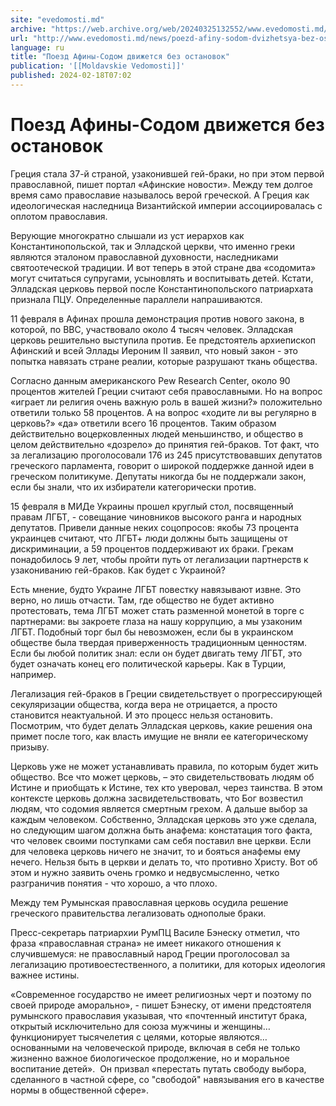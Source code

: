 ```yaml
---
site: "evedomosti.md"
archive: "https://web.archive.org/web/20240325132552/www.evedomosti.md/news/poezd-afiny-sodom-dvizhetsya-bez-ostanovok"
url: "http://www.evedomosti.md/news/poezd-afiny-sodom-dvizhetsya-bez-ostanovok"
language: ru
title: "Поезд Афины-Содом движется без остановок"
publication: '[[Moldavskie Vedomosti]]'
published: 2024-02-18T07:02
---
```


# Поезд Афины-Содом движется без остановок

Греция стала 37-й страной, узаконившей гей-браки, но при этом первой православной, пишет портал «Афинские новости». Между тем долгое время само православие называлось верой греческой. А Греция как идеологическая наследница Византийской империи ассоциировалась с оплотом православия.

Верующие многократно слышали из уст иерархов как Константинопольской, так и Элладской церкви, что именно греки являются эталоном православной духовности, наследниками святоотеческой традиции. И вот теперь в этой стране два «содомита» могут считаться супругами, усыновлять и воспитывать детей. Кстати, Элладская церковь первой после Константинопольского патриархата признала ПЦУ. Определенные параллели напрашиваются.

11 февраля в Афинах прошла демонстрация против нового закона, в которой, по ВВС, участвовало около 4 тысяч человек. Элладская церковь решительно выступила против. Ее предстоятель архиепископ Афинский и всей Эллады Иероним II заявил, что новый закон - это попытка навязать стране реалии, которые разрушают ткань общества.

Согласно данным американского Pew Research Center, около 90 процентов жителей Греции считают себя православными. Но на вопрос «играет ли религия очень важную роль в вашей жизни?» положительно ответили только 58 процентов. А на вопрос «ходите ли вы регулярно в церковь?» «да» ответили всего 16 процентов. Таким образом действительно воцерковленных людей меньшинство, и общество в целом действительно «дозрело» до принятия гей-браков. Тот факт, что за легализацию проголосовали 176 из 245 присутствовавших депутатов греческого парламента, говорит о широкой поддержке данной идеи в греческом политикуме. Депутаты никогда бы не поддержали закон, если бы знали, что их избиратели категорически против.

15 февраля в МИДе Украины прошел круглый стол, посвященный правам ЛГБТ, - совещание чиновников высокого ранга и народных депутатов. Привели данные неких соцопросов: якобы 73 процента украинцев считают, что ЛГБТ+ люди должны быть защищены от дискриминации, а 59 процентов поддерживают их браки. Грекам понадобилось 9 лет, чтобы пройти путь от легализации партнерств к узакониванию гей-браков. Как будет с Украиной?

Есть мнение, будто Украине ЛГБТ повестку навязывают извне. Это верно, но лишь отчасти. Там, где общество не будет активно протестовать, тема ЛГБТ может стать разменной монетой в торге с партнерами: вы закроете глаза на нашу коррупцию, а мы узаконим ЛГБТ. Подобный торг был бы невозможен, если бы в украинском обществе была твердая приверженность традиционным ценностям. Если бы любой политик знал: если он будет двигать тему ЛГБТ, это будет означать конец его политической карьеры. Как в Турции, например.

Легализация гей-браков в Греции свидетельствует о прогрессирующей секуляризации общества, когда вера не отрицается, а просто становится неактуальной. И это процесс нельзя остановить. Посмотрим, что будет делать Элладская церковь, какие решения она примет после того, как власть имущие не вняли ее категорическому призыву.

Церковь уже не может устанавливать правила, по которым будет жить общество. Все что может церковь, – это свидетельствовать людям об Истине и приобщать к Истине, тех кто уверовал, через таинства. В этом контексте церковь должна засвидетельствовать, что Бог возвестил людям, что содомия является смертным грехом. А дальше выбор за каждым человеком. Собственно, Элладская церковь это уже сделала, но следующим шагом должна быть анафема: констатация того факта, что человек своими поступками сам себя поставил вне церкви. Если для человека церковь ничего не значит, то и бояться анафемы ему нечего. Нельзя быть в церкви и делать то, что противно Христу. Вот об этом и нужно заявить очень громко и недвусмысленно, четко разграничив понятия - что хорошо, а что плохо.

Между тем Румынская православная церковь осудила решение греческого правительства легализовать однополые браки.

Пресс-секретарь патриархии РумПЦ Василе Бэнеску отметил, что фраза «православная страна» не имеет никакого отношения к случившемуся: не православный народ Греции проголосовал за легализацию противоестественного, а политики, для которых идеология важнее истины.

«Современное государство не имеет религиозных черт и поэтому по своей природе аморально», - пишет Бэнеску, от имени предстоятеля румынского православия указывая, что «почтенный институт брака, открытый исключительно для союза мужчины и женщины… функционирует тысячелетия с целями, которые являются… основанными на человеческой природе, включая в себя не только жизненно важное биологическое продолжение, но и моральное воспитание детей».  Он призвал «перестать путать свободу выбора, сделанного в частной сфере, со "свободой" навязывания его в качестве нормы в общественной сфере».